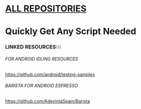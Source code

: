 # [ALL REPOSITORIES](https://github.com/oscpprep?tab=repositories)
# Quickly Get Any Script Needed

### LINKED RESOURCES:::

###### FOR ANDROID IDLING RESOURCES
https://github.com/android/testing-samples

###### BARISTA FOR ANDROID ESPRESSO
https://github.com/AdevintaSpain/Barista
